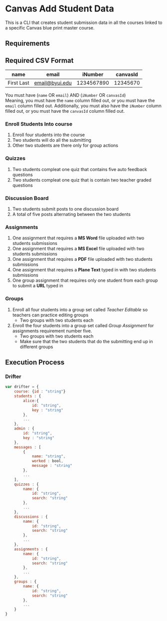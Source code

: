 # Canvas Add Student Data
This is a CLI that creates student submission data in all the courses linked to a specific Canvas blue print master course.

## Requirements

## Required CSV Format
name      |email         |iNumber   |canvasId
----------|--------------|----------|--------
First Last|email@byui.edu|1234567890|12345670

You must have (`name` OR `email`) AND (`iNumber` OR `canvasId`)\
Meaning, you must have the `name` column filled out, or you must have the `email` column filled out. Additionally, you must also have the `iNumber` column filled out, or you must have the `canvasId` column filled out. 

### Enroll Students Into course
1. Enroll four students into the course
1. Two students will do all the submitting
1. Other two students are there only for group actions


### Quizzes

1. Two students compleat one quiz that contains five auto feedback questions
1. Two students compleat one quiz that is contain two teacher graded questions


### Discussion Board

1. Two students submit posts to one discussion board
1. A total of five posts alternating between the two students


### Assignments

1. One assignment that requires a **MS Word** file uploaded with two students submissions
1. One assignment that requires a **MS Excel** file uploaded with two students submissions
1. One assignment that requires a **PDF** file uploaded with two students submissions
1. One assignment that requires a **Plane Text** typed in with two students submissions
1. One group assignment that requires only one student from each group to submit a **URL** typed in


### Groups

1. Enroll all four students into a group set called *Teacher Editable* so teachers can practice editing groups
   * Two groups with two students each
1. Enroll the four students into a group set called *Group Assignment* for assignments requirement number five.
   * Two groups with two students each
   * Make sure that the two students that do the submitting end up in different groups 

## Execution Process

### Drifter

```js
var drifter = {
    course: {id : "string"}
    students : {
        alice:{
            id: "string",
            key : "string"
        },
        ...
    },
    admin : {
        id: "string",
        key : "string"
    },
    messages : [
        {
            name: "string",
            worked : bool,
            message : "string"
        },
        ...
    ],
    quizzes : {
        name: {
            id: "string",
            search: "string"
        },
        ...
    },
    discussions : {
        name: {
            id: "string",
            search: "string"
        },
        ...
    },
    assignments : {
        name: {
            id: "string",
            search: "string"
        },
        ...
    },
    groups : {
        name: {
            id: "string",
            search: "string"
        },
        ...
    }
}
```

